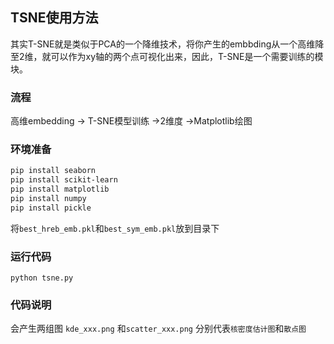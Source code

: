 ## TSNE使用方法
其实T-SNE就是类似于PCA的一个降维技术，将你产生的embbding从一个高维降至2维，就可以作为xy轴的两个点可视化出来，因此，T-SNE是一个需要训练的模块。

### 流程

高维embedding -> T-SNE模型训练 ->2维度 ->Matplotlib绘图

### 环境准备

```bash
pip install seaborn
pip install scikit-learn
pip install matplotlib
pip install numpy
pip install pickle
```
将`best_hreb_emb.pkl`和`best_sym_emb.pkl`放到目录下
### 运行代码
```
python tsne.py
```
### 代码说明
会产生两组图
`kde_xxx.png` 和`scatter_xxx.png`
分别代表`核密度估计图`和`散点图`

